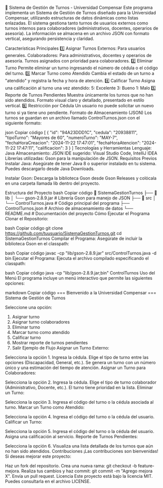 🏫 Sistema de Gestión de Turnos - Universidad Compensar
Este programa implementa un Sistema de Gestión de Turnos diseñado para la Universidad Compensar, utilizando estructuras de datos dinámicas como listas enlazadas. El sistema gestiona tanto turnos de usuarios externos como turnos internos para colaboradores (administrativos, docentes, operarios de asesoría). La información se almacena en un archivo JSON con formato vertical, asegurando persistencia y claridad.

Características Principales
1️⃣ Asignar Turnos
Externos: Para usuarios generales.
Colaboradores: Para administrativos, docentes y operarios de asesoría.
Turnos asignados con prioridad para colaboradores.
2️⃣ Eliminar Turno
Permite eliminar un turno ingresando el número de cédula o el código del turno.
3️⃣ Marcar Turno como Atendido
Cambia el estado de un turno a "atendido" y registra la fecha y hora de atención.
4️⃣ Calificar Turno
Asigna una calificación al turno una vez atendido:
5: Excelente
3: Bueno
1: Malo
5️⃣ Reporte de Turnos Pendientes
Muestra únicamente los turnos que no han sido atendidos.
Formato visual claro y detallado, presentado en estilo vertical.
6️⃣ Restricción por Cédula
Un usuario no puede solicitar un nuevo turno si ya tiene uno pendiente.
Formato de Almacenamiento (JSON)
Los turnos se guardan en un archivo llamado ControlTurnos.json con el siguiente formato:

json
Copiar código
[
  {
    "id": "94A23DDD1C",
    "cedula": "20938811",
    "tipoTurno": "Mayores de 60",
    "numeroTurno": "MAY-7",
    "fechaHoraCreacion": "2024-11-22 17:47:01",
    "fechaHoraAtencion": "2024-11-22 17:47:11",
    "calificacion": 3
  }
]
Tecnologías y Herramientas
Lenguaje: Java
Almacenamiento: JSON
IDE sugerido: Visual Studio Code, IntelliJ IDEA
Librerías utilizadas:
Gson para la manipulación de JSON.
Requisitos Previos
Instalar Java:
Asegúrate de tener Java 8 o superior instalado en tu sistema. Puedes descargarlo desde Java Downloads.

Instalar Gson:
Descarga la biblioteca Gson desde Gson Releases y colócala en una carpeta llamada lib dentro del proyecto.

Estructura del Proyecto
bash
Copiar código
📂 SistemaGestionTurnos
├── 📂 lib
│   └── gson-2.8.9.jar       # Librería Gson para manejo de JSON
├── 📂 src
│   └── ControlTurnos.java   # Código principal del programa
├── ControlTurnos.json       # Archivo de almacenamiento de datos
└── README.md                # Documentación del proyecto
Cómo Ejecutar el Programa
Clonar el Repositorio:

bash
Copiar código
git clone https://github.com/tuusuario/SistemaGestionTurnos.git
cd SistemaGestionTurnos
Compilar el Programa: Asegúrate de incluir la biblioteca Gson en el classpath:

bash
Copiar código
javac -cp "lib/gson-2.8.9.jar" src/ControlTurnos.java -d bin
Ejecutar el Programa: Ejecuta el archivo compilado especificando el classpath:

bash
Copiar código
java -cp "lib/gson-2.8.9.jar;bin" ControlTurnos
Uso del Menú
El programa incluye un menú interactivo que permite las siguientes opciones:

markdown
Copiar código
=== Bienvenido a la Universidad Compensar ===
Sistema de Gestión de Turnos

Seleccione una opción:
1. Asignar turno
2. Asignar turno colaboradores
3. Eliminar turno
4. Marcar turno como atendido
5. Calificar turno
6. Mostrar reporte de turnos pendientes
7. Salir
Ejemplo de Flujo
Asignar un Turno Externo:

Selecciona la opción 1.
Ingresa la cédula.
Elige el tipo de turno entre las opciones (Discapacidad, General, etc.).
Se genera un turno con un número único y una estimación del tiempo de atención.
Asignar un Turno para Colaboradores:

Selecciona la opción 2.
Ingresa la cédula.
Elige el tipo de turno colaborador (Administrativo, Docente, etc.).
El turno tiene prioridad en la lista.
Eliminar un Turno:

Selecciona la opción 3.
Ingresa el código del turno o la cédula asociada al turno.
Marcar un Turno como Atendido:

Selecciona la opción 4.
Ingresa el código del turno o la cédula del usuario.
Calificar un Turno:

Selecciona la opción 5.
Ingresa el código del turno o la cédula del usuario.
Asigna una calificación al servicio.
Reporte de Turnos Pendientes:

Selecciona la opción 6.
Visualiza una lista detallada de los turnos que aún no han sido atendidos.
Contribuciones
¡Las contribuciones son bienvenidas!
Si deseas mejorar este proyecto:

Haz un fork del repositorio.
Crea una nueva rama: git checkout -b feature-mejora.
Realiza tus cambios y haz commit: git commit -m "Agrego mejora X".
Envía un pull request.
Licencia
Este proyecto está bajo la licencia MIT. Puedes consultarla en el archivo LICENSE.
